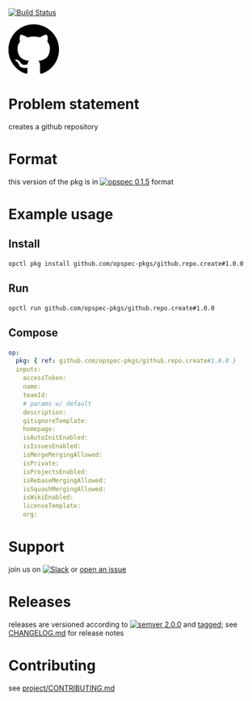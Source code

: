 [![Build Status](https://travis-ci.org/opspec-pkgs/github.repo.create.svg?branch=master)](https://travis-ci.org/opspec-pkgs/github.repo.create)

<img src="icon.svg" alt="icon" height="100px">

# Problem statement

creates a github repository

# Format

this version of the pkg is in [![opspec 0.1.5](https://img.shields.io/badge/opspec-0.1.5-brightgreen.svg?colorA=6b6b6b&colorB=fc16be)](https://opspec.io/0.1.5/packages.html) format

# Example usage

## Install

```shell
opctl pkg install github.com/opspec-pkgs/github.repo.create#1.0.0
```

## Run

```
opctl run github.com/opspec-pkgs/github.repo.create#1.0.0
```

## Compose

```yaml
op:
  pkg: { ref: github.com/opspec-pkgs/github.repo.create#1.0.0 }
  inputs:
    accessToken:
    name:
    teamId:
    # params w/ default
    description:
    gitignoreTemplate:
    homepage:
    isAutoInitEnabled:
    isIssuesEnabled:
    isMergeMergingAllowed:
    isPrivate:
    isProjectsEnabled:
    isRebaseMergingAllowed:
    isSquashMergingAllowed:
    isWikiEnabled:
    licenseTemplate:
    org:
```

# Support

join us on
[![Slack](https://opspec-slackin.herokuapp.com/badge.svg)](https://opspec-slackin.herokuapp.com/)
or
[open an issue](https://github.com/opspec-pkgs/github.repo.create/issues)

# Releases

releases are versioned according to
[![semver 2.0.0](https://img.shields.io/badge/semver-2.0.0-brightgreen.svg)](http://semver.org/spec/v2.0.0.html)
and [tagged](https://git-scm.com/book/en/v2/Git-Basics-Tagging); see
[CHANGELOG.md](CHANGELOG.md) for release notes

# Contributing

see
[project/CONTRIBUTING.md](https://github.com/opspec-pkgs/project/blob/master/CONTRIBUTING.md)
